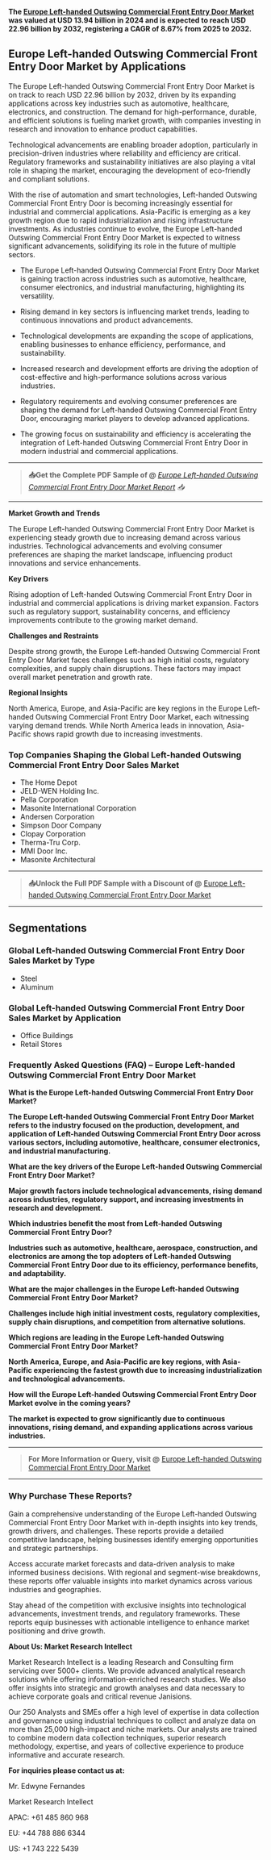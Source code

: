 <p><strong>The <a href="https://www.marketresearchintellect.com/download-sample/?rid=976880&amp;utm_source=Pulse-April-Europe&amp;utm_medium=852">Europe Left-handed Outswing Commercial Front Entry Door Market</a> was valued at USD 13.94 billion in 2024 and is expected to reach USD 22.96 billion by 2032, registering a CAGR of 8.67% from 2025 to 2032.</strong></p><h2>Europe Left-handed Outswing Commercial Front Entry Door Market by Applications&nbsp;</h2><p><p>The Europe Left-handed Outswing Commercial Front Entry Door Market is on track to reach USD 22.96 billion by 2032, driven by its expanding applications across key industries such as automotive, healthcare, electronics, and construction. The demand for high-performance, durable, and efficient solutions is fueling market growth, with companies investing in research and innovation to enhance product capabilities.</p><p>Technological advancements are enabling broader adoption, particularly in precision-driven industries where reliability and efficiency are critical. Regulatory frameworks and sustainability initiatives are also playing a vital role in shaping the market, encouraging the development of eco-friendly and compliant solutions.</p><p>With the rise of automation and smart technologies, Left-handed Outswing Commercial Front Entry Door is becoming increasingly essential for industrial and commercial applications. Asia-Pacific is emerging as a key growth region due to rapid industrialization and rising infrastructure investments. As industries continue to evolve, the Europe Left-handed Outswing Commercial Front Entry Door Market is expected to witness significant advancements, solidifying its role in the future of multiple sectors.</p></p><ul><li><p>The Europe Left-handed Outswing Commercial Front Entry Door Market is gaining traction across industries such as automotive, healthcare, consumer electronics, and industrial manufacturing, highlighting its versatility.</p></li><li><p>Rising demand in key sectors is influencing market trends, leading to continuous innovations and product advancements.</p></li><li><p>Technological developments are expanding the scope of applications, enabling businesses to enhance efficiency, performance, and sustainability.</p></li><li><p>Increased research and development efforts are driving the adoption of cost-effective and high-performance solutions across various industries.</p></li><li><p>Regulatory requirements and evolving consumer preferences are shaping the demand for Left-handed Outswing Commercial Front Entry Door, encouraging market players to develop advanced applications.</p></li><li><p>The growing focus on sustainability and efficiency is accelerating the integration of Left-handed Outswing Commercial Front Entry Door in modern industrial and commercial applications.</p></li></ul><hr /><blockquote><p><strong><span class="font-[700]">📥Get the Complete PDF Sample of @ </span></strong><em><span class="font-[700]"><a href="https://www.marketresearchintellect.com/download-sample/?rid=976880&amp;utm_source=Pulse-April-Europe&amp;utm_medium=852" target="_blank" data-tracking-control-name="article-ssr-frontend-pulse_little-text-block" data-tracking-will-navigate="" data-test-link="">Europe Left-handed Outswing Commercial Front Entry Door Market Report</a>&nbsp;📥</span></em></p></blockquote><hr /><p class="" data-start="77" data-end="360"><strong data-start="77" data-end="105">Market Growth and Trends</strong></p><p class="" data-start="77" data-end="360">The Europe Left-handed Outswing Commercial Front Entry Door Market is experiencing steady growth due to increasing demand across various industries. Technological advancements and evolving consumer preferences are shaping the market landscape, influencing product innovations and service enhancements.</p><p class="" data-start="362" data-end="606"><strong data-start="362" data-end="377">Key Drivers</strong></p><p class="" data-start="362" data-end="606">Rising adoption of Left-handed Outswing Commercial Front Entry Door in industrial and commercial applications is driving market expansion. Factors such as regulatory support, sustainability concerns, and efficiency improvements contribute to the growing market demand.</p><p class="" data-start="608" data-end="849"><strong data-start="608" data-end="637">Challenges and Restraints</strong></p><p class="" data-start="608" data-end="849">Despite strong growth, the Europe Left-handed Outswing Commercial Front Entry Door Market faces challenges such as high initial costs, regulatory complexities, and supply chain disruptions. These factors may impact overall market penetration and growth rate.</p><p class="" data-start="851" data-end="1095"><strong data-start="851" data-end="872">Regional Insights</strong></p><p class="" data-start="851" data-end="1095">North America, Europe, and Asia-Pacific are key regions in the Europe Left-handed Outswing Commercial Front Entry Door Market, each witnessing varying demand trends. While North America leads in innovation, Asia-Pacific shows rapid growth due to increasing investments.</p><p><h3>Top Companies Shaping the Global Left-handed Outswing Commercial Front Entry Door Sales Market </h3><ul><li>The Home Depot</li><li>JELD-WEN Holding Inc.</li><li>Pella Corporation</li><li>Masonite International Corporation</li><li>Andersen Corporation</li><li>Simpson Door Company</li><li>Clopay Corporation</li><li>Therma-Tru Corp.</li><li>MMI Door Inc.</li><li>Masonite Architectural</li></ul></p><hr /><blockquote><p><strong>📥Unlock the Full PDF Sample with a Discount of @</strong> <a href="https://www.marketresearchintellect.com/ask-for-discount/?rid=976880&amp;utm_source=Pulse-April-Europe&amp;utm_medium=852">Europe Left-handed Outswing Commercial Front Entry Door Market</a></p></blockquote><hr /><p><h2>Segmentations</h2><h3>Global Left-handed Outswing Commercial Front Entry Door Sales Market by Type</h3><ul><li>Steel</li><li>Aluminum</li></ul><h3>Global Left-handed Outswing Commercial Front Entry Door Sales Market by Application</h3><ul><li>Office Buildings</li><li>Retail Stores</li></ul></p><h3><strong>Frequently Asked Questions (FAQ) &ndash; Europe Left-handed Outswing Commercial Front Entry Door Market</strong></h3><p><strong>What is the Europe Left-handed Outswing Commercial Front Entry Door Market?</strong></p><p><strong>The Europe Left-handed Outswing Commercial Front Entry Door Market refers to the industry focused on the production, development, and application of Left-handed Outswing Commercial Front Entry Door across various sectors, including automotive, healthcare, consumer electronics, and industrial manufacturing.</strong></p><p><strong>What are the key drivers of the Europe Left-handed Outswing Commercial Front Entry Door Market?</strong></p><p><strong>Major growth factors include technological advancements, rising demand across industries, regulatory support, and increasing investments in research and development.</strong></p><p><strong>Which industries benefit the most from Left-handed Outswing Commercial Front Entry Door?</strong></p><p><strong>Industries such as automotive, healthcare, aerospace, construction, and electronics are among the top adopters of Left-handed Outswing Commercial Front Entry Door due to its efficiency, performance benefits, and adaptability.</strong></p><p><strong>What are the major challenges in the Europe Left-handed Outswing Commercial Front Entry Door Market?</strong></p><p><strong>Challenges include high initial investment costs, regulatory complexities, supply chain disruptions, and competition from alternative solutions.</strong></p><p><strong>Which regions are leading in the Europe Left-handed Outswing Commercial Front Entry Door Market?</strong></p><p><strong>North America, Europe, and Asia-Pacific are key regions, with Asia-Pacific experiencing the fastest growth due to increasing industrialization and technological advancements.</strong></p><p><strong>How will the Europe Left-handed Outswing Commercial Front Entry Door Market evolve in the coming years?</strong></p><p><strong>The market is expected to grow significantly due to continuous innovations, rising demand, and expanding applications across various industries.</strong></p><hr /><blockquote><p><span class="font-[700]"><strong>For More Information or Query, visit&nbsp;@</strong>&nbsp;</span><span class="font-[700]"><a href="https://www.marketresearchintellect.com/product/global-left-handed-outswing-commercial-front-entry-door-sales-market/?utm_source=Linkedin&utm_medium=852" target="_blank" data-tracking-control-name="article-ssr-frontend-pulse_little-text-block" data-tracking-will-navigate="" data-test-link="">Europe Left-handed Outswing Commercial Front Entry Door Market</a></span></p></blockquote><hr /><h3><strong data-start="0" data-end="31">Why Purchase These Reports?</strong></h3><p class="" data-start="35" data-end="297">Gain a comprehensive understanding of the Europe Left-handed Outswing Commercial Front Entry Door Market with in-depth insights into key trends, growth drivers, and challenges. These reports provide a detailed competitive landscape, helping businesses identify emerging opportunities and strategic partnerships.</p><p class="" data-start="299" data-end="540">Access accurate market forecasts and data-driven analysis to make informed business decisions. With regional and segment-wise breakdowns, these reports offer valuable insights into market dynamics across various industries and geographies.</p><p class="" data-start="542" data-end="784">Stay ahead of the competition with exclusive insights into technological advancements, investment trends, and regulatory frameworks. These reports equip businesses with actionable intelligence to enhance market positioning and drive growth.</p><p><strong><span class="font-[700]">About Us: Market Research Intellect</span></strong></p><p><span class="">Market Research Intellect is a leading Research and Consulting firm servicing over 5000+ clients. We provide advanced analytical research solutions while offering information-enriched research studies.&nbsp;</span>We also offer insights into strategic and growth analyses and data necessary to achieve corporate goals and critical revenue Janisions.</p><p><span class="">Our 250 Analysts and SMEs offer a high level of expertise in data collection and governance using industrial techniques to collect and analyze data on more than 25,000 high-impact and niche markets. Our analysts are trained to combine modern data collection techniques, superior research methodology, expertise, and years of collective experience to produce informative and accurate research.</span></p><p><strong>For inquiries please contact us at:</strong></p><p>Mr. Edwyne Fernandes</p><p>Market Research Intellect</p><p>APAC: +61 485 860 968</p><p>EU: +44 788 886 6344</p><p>US: +1 743 222 5439</p>